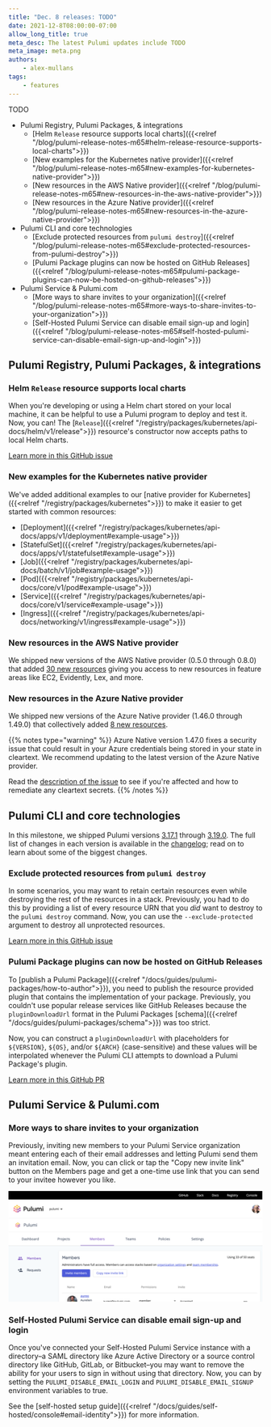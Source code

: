 ```yaml
---
title: "Dec. 8 releases: TODO"
date: 2021-12-8T08:00:00-07:00
allow_long_title: true
meta_desc: The latest Pulumi updates include TODO
meta_image: meta.png
authors:
    - alex-mullans
tags:
    - features
---
```


TODO

- Pulumi Registry, Pulumi Packages, & integrations
  - [Helm `Release` resource supports local charts]({{<relref "/blog/pulumi-release-notes-m65#helm-release-resource-supports-local-charts">}})
  - [New examples for the Kubernetes native provider]({{<relref "/blog/pulumi-release-notes-m65#new-examples-for-kubernetes-native-provider">}})
  - [New resources in the AWS Native provider]({{<relref "/blog/pulumi-release-notes-m65#new-resources-in-the-aws-native-provider">}})
  - [New resources in the Azure Native provider]({{<relref "/blog/pulumi-release-notes-m65#new-resources-in-the-azure-native-provider">}})
- Pulumi CLI and core technologies
  - [Exclude protected resources from `pulumi destroy`]({{<relref "/blog/pulumi-release-notes-m65#exclude-protected-resources-from-pulumi-destroy">}})
  - [Pulumi Package plugins can now be hosted on GitHub Releases]({{<relref "/blog/pulumi-release-notes-m65#pulumi-package-plugins-can-now-be-hosted-on-github-releases">}})
- Pulumi Service & Pulumi.com
  - [More ways to share invites to your organization]({{<relref "/blog/pulumi-release-notes-m65#more-ways-to-share-invites-to-your-organization">}})
  - [Self-Hosted Pulumi Service can disable email sign-up and login]({{<relref "/blog/pulumi-release-notes-m65#self-hosted-pulumi-service-can-disable-email-sign-up-and-login">}})

<!--more-->

## Pulumi Registry, Pulumi Packages, & integrations

### Helm `Release` resource supports local charts

When you're developing or using a Helm chart stored on your local machine, it can be helpful to use a Pulumi program to deploy and test it. Now, you can! The [`Release`]({{<relref "/registry/packages/kubernetes/api-docs/helm/v1/release">}}) resource's constructor now accepts paths to local Helm charts.

[Learn more in this GitHub issue](https://github.com/pulumi/pulumi-kubernetes/issues/1732)

### New examples for the Kubernetes native provider

We've added additional examples to our [native provider for Kubernetes]({{<relref "/registry/packages/kubernetes">}}) to make it easier to get started with common resources:

- [Deployment]({{<relref "/registry/packages/kubernetes/api-docs/apps/v1/deployment#example-usage">}})
- [StatefulSet]({{<relref "/registry/packages/kubernetes/api-docs/apps/v1/statefulset#example-usage">}})
- [Job]({{<relref "/registry/packages/kubernetes/api-docs/batch/v1/job#example-usage">}})
- [Pod]({{<relref "/registry/packages/kubernetes/api-docs/core/v1/pod#example-usage">}})
- [Service]({{<relref "/registry/packages/kubernetes/api-docs/core/v1/service#example-usage">}})
- [Ingress]({{<relref "/registry/packages/kubernetes/api-docs/networking/v1/ingress#example-usage">}})

### New resources in the AWS Native provider

We shipped new versions of the AWS Native provider (0.5.0 through 0.8.0) that added [30 new resources](https://github.com/pulumi/pulumi-aws-native/compare/v0.5.0...v0.8.0#diff-1ac835cc58d7899e9299c7570151c7b0d7732c78f1bd53fe25fd4189b72e168e) giving you access to new resources in feature areas like EC2, Evidently, Lex, and more.

### New resources in the Azure Native provider

We shipped new versions of the Azure Native provider (1.46.0 through 1.49.0) that collectively added [8 new resources](https://github.com/pulumi/pulumi-azure-native/blob/master/CHANGELOG.md#1450-2021-11-05).

{{% notes type="warning" %}}
Azure Native version 1.47.0 fixes a security issue that could result in your Azure credentials being stored in your state in cleartext. We recommend updating to the latest version of the Azure Native provider.

Read the [description of the issue](https://github.com/pulumi/pulumi-azure-native/blob/master/CHANGELOG.md#1470-2021-11-19) to see if you're affected and how to remediate any cleartext secrets.
{{% /notes %}}

## Pulumi CLI and core technologies

In this milestone, we shipped Pulumi versions [3.17.1](https://github.com/pulumi/pulumi/releases/tag/v3.17.1) through [3.19.0](https://github.com/pulumi/pulumi/releases/tag/v3.19.0). The full list of changes in each version is available in the [changelog](https://github.com/pulumi/pulumi/blob/master/CHANGELOG.md); read on to learn about some of the biggest changes.

### Exclude protected resources from `pulumi destroy`

In some scenarios, you may want to retain certain resources even while destroying the rest of the resources in a stack. Previously, you had to do this by providing a list of every resource URN that you _did_ want to destroy to the `pulumi destroy` command. Now, you can use the `--exclude-protected` argument to destroy all unprotected resources.

[Learn more in this GitHub issue](https://github.com/pulumi/pulumi/issues/6539)

### Pulumi Package plugins can now be hosted on GitHub Releases

To [publish a Pulumi Package]({{<relref "/docs/guides/pulumi-packages/how-to-author">}}), you need to publish the resource provided plugin that contains the implementation of your package. Previously, you couldn't use popular release services like GitHub Releases because the `pluginDownloadUrl` format in the Pulumi Packages [schema]({{<relref "/docs/guides/pulumi-packages/schema">}}) was too strict.

Now, you can construct a `pluginDownloadUrl` with placeholders for `${VERSION}`, `${OS}`, and/or `${ARCH}` (case-sensitive) and these values will be interpolated whenever the Pulumi CLI attempts to download a Pulumi Package's plugin.

[Learn more in this GitHub PR](https://github.com/pulumi/pulumi/pull/8507)

## Pulumi Service & Pulumi.com

### More ways to share invites to your organization

Previously, inviting new members to your Pulumi Service organization meant entering each of their email addresses and letting Pulumi send them an invitation email. Now, you can click or tap the "Copy new invite link" button on the Members page and get a one-time use link that you can send to your invitee however you like.

![A screenshot of the Pulumi Service on the Members page showing the new button to "copy new invite link"](invite-links.png)

### Self-Hosted Pulumi Service can disable email sign-up and login

Once you've connected your Self-Hosted Pulumi Service instance with a directory–a SAML directory like Azure Active Directory or a source control directory like GitHub, GitLab, or Bitbucket–you may want to remove the ability for your users to sign in without using that directory. Now, you can by setting the `PULUMI_DISABLE_EMAIL_LOGIN` and `PULUMI_DISABLE_EMAIL_SIGNUP` environment variables to true.

See the [self-hosted setup guide]({{<relref "/docs/guides/self-hosted/console#email-identity">}}) for more information.
